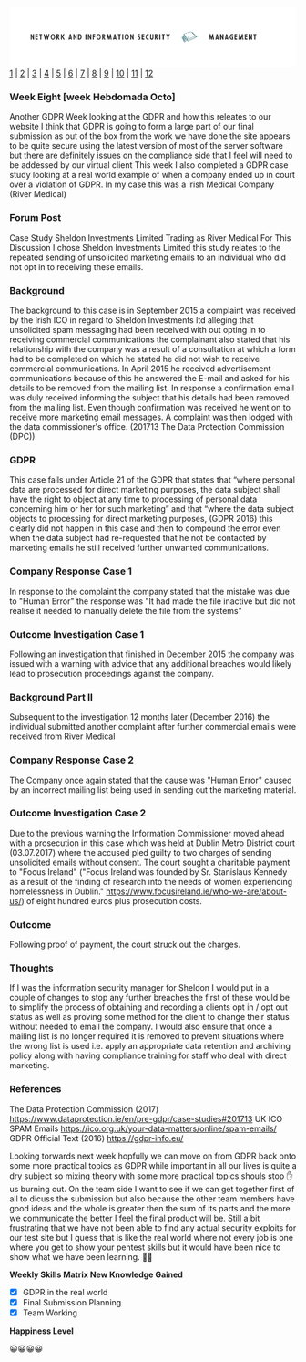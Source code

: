 ![Logo](Images/PCOM7E.png)
[1](/MyPortfolio/PCOM7E/Unit01.html) | [2](/MyPortfolio/PCOM7E/Unit02.html) | [3](/MyPortfolio/PCOM7E/Unit03.html) | [4](/MyPortfolio/PCOM7E/Unit04.html) | [5](/MyPortfolio/PCOM7E/Unit05.html) | [6](/MyPortfolio/PCOM7E/Unit06.html) | [7](/MyPortfolio/PCOM7E/Unit07.html) | [8](/MyPortfolio/PCOM7E/Unit08.html) | [9](/MyPortfolio/PCOM7E/Unit09.html) | [10](/MyPortfolio/PCOM7E/Unit10.html) | [11](/MyPortfolio/PCOM7E/Unit11.html) | [12](/MyPortfolio/PCOM7E/Unit12.html)
### Week Eight [week Hebdomada Octo]

Another GDPR Week looking at the GDPR and how this releates to our website I think that GDPR is going to form a large part of our final submission as out of the box from the work we have done the site appears to be quite secure using the latest version of most of the server software but there are definitely issues on the compliance side that I feel will need to be addessed by our virtual client This week I also completed a GDPR case study looking at a real world example of when a company ended up in court over a violation of GDPR. In my case this was a irish Medical Company (River Medical)

### Forum Post ###

Case Study Sheldon Investments Limited Trading as River Medical
For This Discussion I chose Sheldon Investments Limited this study relates to the repeated sending of unsolicited marketing emails to an individual who did not opt in to receiving these emails. 

### Background ###

The background to this case is in September 2015 a complaint was received by the Irish ICO in regard to Sheldon Investments ltd alleging that unsolicited spam messaging had been received with out opting in to receiving commercial communications the complainant also stated that his relationship with the company was a result of a consultation at which a form had to be completed on which he stated he did not wish to receive commercial communications.
In April 2015 he received advertisement communications because of this he answered the E-mail and asked for his details to be removed from the mailing list. In response a confirmation email was duly received informing the subject that his details had been removed from the mailing list. Even though confirmation was received he went on to receive more marketing email messages. A complaint was then lodged with the data commissioner's office. (201713 The Data Protection Commission (DPC))

### GDPR ###

This case falls under Article 21 of the GDPR that states that “where personal data are processed for direct marketing purposes, the data subject shall have the right to object at any time to processing of personal data concerning him or her for such marketing” and that “where the data subject objects to processing for direct marketing purposes, (GDPR 2016) this clearly did not happen in this case and then to compound the error even when the data subject had re-requested that he not be contacted by marketing emails he still received further unwanted communications.

### Company Response Case 1 ###
In response to the complaint the company stated that the mistake was due to "Human Error" the response was "It had made the file inactive but did not realise it needed to manually delete the file from the systems"

### Outcome Investigation Case 1 ###
Following an investigation that finished in December 2015 the company was issued with a warning with advice that any additional breaches would likely lead to prosecution proceedings against the company.

### Background Part II ###
Subsequent to the investigation 12 months later (December 2016) the individual submitted another complaint after further commercial emails were received from River Medical 

### Company Response Case 2 ###
The Company once again stated that the cause was "Human Error" caused by an incorrect mailing list being used in sending out the marketing material.

### Outcome Investigation Case 2 ###
Due to the previous warning the Information Commissioner moved ahead with a prosecution in this case which was held at Dublin Metro District court (03.07.2017) where the accused pled guilty to two charges of sending unsolicited emails without consent.
The court sought a charitable payment to "Focus Ireland" ("Focus Ireland was founded by Sr. Stanislaus Kennedy as a result of the finding of research into the needs of women experiencing homelessness in Dublin." https://www.focusireland.ie/who-we-are/about-us/) of eight hundred euros plus prosecution costs.

### Outcome ###  
Following proof of payment, the court struck out the charges.

### Thoughts ###
If I was the information security manager for Sheldon I would put in a couple of changes to stop any further breaches the first of these would be to simplify the process of obtaining and recording a clients opt in / opt out status as well as proving some method for the client to change their status without needed to email the company.
I would also ensure that once a mailing list is no longer required it is removed to prevent situations where the wrong list is used i.e. apply an appropriate data retention and archiving policy along with having compliance training for staff who deal with direct marketing.

### References ###
The Data Protection Commission (2017)  https://www.dataprotection.ie/en/pre-gdpr/case-studies#201713 
UK ICO SPAM Emails https://ico.org.uk/your-data-matters/online/spam-emails/
GDPR Official Text (2016) https://gdpr-info.eu/

Looking torwards next week hopfully we can move on from GDPR back onto some more practical topics as GDPR while important in all our lives is quite a dry subject so mixing theory with some more practical topics shouls stop ✋ us burning out. On the team side I want to see if we can get together first of all to dicuss the submission but also because the other team members have good ideas and the whole is greater then the sum of its parts and the more we communicate the better I feel the final product will be. Still a bit frustrating that we have not been able to find any actual security exploits for our test site but I guess that is like the real world where not every job is one where you get to show your pentest skills but it would have been nice to show what we have been learning. 👨‍🏫  

**Weekly Skills Matrix New Knowledge Gained**

- [x] GDPR in the real world
- [X] Final Submission Planning
- [X] Team Working

**Happiness Level**

😀😀😀😀
